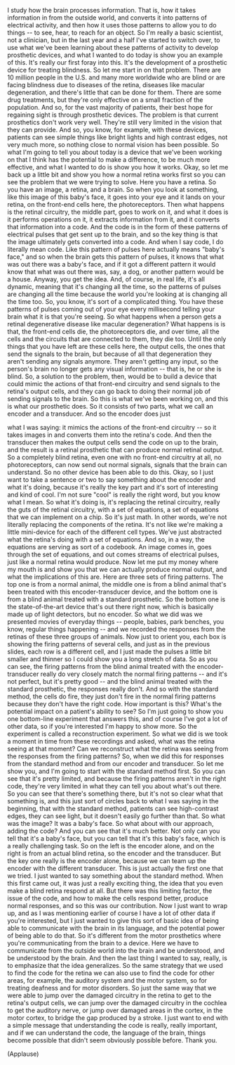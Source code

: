 
I study how the brain processes
information. That is, how it takes
information in from the outside world, and
converts it into patterns of electrical activity,
and then how it uses those patterns
to allow you to do things --
to see, hear, to reach for an object.
So I&#39;m really a basic scientist, not
a clinician, but in the last year and a half
I&#39;ve started to switch over, to use what
we&#39;ve been learning about these patterns
of activity to develop prosthetic devices,
and what I wanted to do today is show you
an example of this.
It&#39;s really our first foray into this.
It&#39;s the development of a prosthetic device
for treating blindness.
So let me start in on that problem.
There are 10 million people in the U.S.
and many more worldwide who are blind
or are facing blindness due to diseases
of the retina, diseases like
macular degeneration, and there&#39;s little
that can be done for them.
There are some drug treatments, but
they&#39;re only effective on a small fraction
of the population. And so, for the vast
majority of patients, their best hope for
regaining sight is through prosthetic devices.
The problem is that current prosthetics
don&#39;t work very well. They&#39;re still very
limited in the vision that they can provide.
And so, you know, for example, with these
devices, patients can see simple things
like bright lights and high contrast edges,
not very much more, so nothing close
to normal vision has been possible.
So what I&#39;m going to tell you about today
is a device that we&#39;ve been working on
that I think has the potential to make
a difference, to be much more effective,
and what I wanted to do is show you
how it works. Okay, so let me back up a
little bit and show you how a normal retina
works first so you can see the problem
that we were trying to solve.
Here you have a retina.
So you have an image, a retina, and a brain.
So when you look at something, like this image
of this baby&#39;s face, it goes into your eye
and it lands on your retina, on the front-end
cells here, the photoreceptors.
Then what happens is the retinal circuitry,
the middle part, goes to work on it,
and what it does is it performs operations
on it, it extracts information from it, and it
converts that information into a code.
And the code is in the form of these patterns
of electrical pulses that get sent
up to the brain, and so the key thing is
that the image ultimately gets converted
into a code. And when I say code,
I do literally mean code.
Like this pattern of pulses here actually means &quot;baby&#39;s face,&quot;
and so when the brain gets this pattern
of pulses, it knows that what was out there
was a baby&#39;s face, and if it
got a different pattern it would know
that what was out there was, say, a dog,
or another pattern would be a house.
Anyway, you get the idea.
And, of course, in real life, it&#39;s all dynamic,
meaning that it&#39;s changing all the time,
so the patterns of pulses are changing
all the time because the world you&#39;re
looking at is changing all the time too.
So, you know, it&#39;s sort of a complicated
thing. You have these patterns of pulses
coming out of your eye every millisecond
telling your brain what it is that you&#39;re seeing.
So what happens when a person
gets a retinal degenerative disease like
macular degeneration? What happens is
is that, the front-end cells die,
the photoreceptors die, and over time,
all the cells and the circuits that are
connected to them, they die too.
Until the only things that you have left
are these cells here, the output cells,
the ones that send the signals to the brain,
but because of all that degeneration
they aren&#39;t sending any signals anymore.
They aren&#39;t getting any input, so
the person&#39;s brain no longer gets
any visual information --
that is, he or she is blind.
So, a solution to the problem, then,
would be to build a device that could mimic
the actions of that front-end circuitry
and send signals to the retina&#39;s output cells,
and they can go back to doing their
normal job of sending signals to the brain.
So this is what we&#39;ve been working on,
and this is what our prosthetic does.
So it consists of two parts, what we call
an encoder and a transducer.
And so the encoder does just

what I was saying: it mimics the actions
of the front-end circuitry -- so it takes images
in and converts them into the retina&#39;s code.
And then the transducer then makes the
output cells send the code on up
to the brain, and the result is
a retinal prosthetic that can produce
normal retinal output.
So a completely blind retina,
even one with no front-end circuitry at all,
no photoreceptors,
can now send out normal signals,
signals that the brain can understand.
So no other device has been able
to do this.
Okay, so I just want to take
a sentence or two to say something about
the encoder and what it&#39;s doing, because
it&#39;s really the key part and it&#39;s
sort of interesting and kind of cool.
I&#39;m not sure &quot;cool&quot; is really the right word, but
you know what I mean.
So what it&#39;s doing is, it&#39;s replacing
the retinal circuitry, really the guts of
the retinal circuitry, with a set of equations,
a set of equations that we can implement
on a chip. So it&#39;s just math.
In other words, we&#39;re not literally replacing
the components of the retina.
It&#39;s not like we&#39;re making a little mini-device
for each of the different cell types.
We&#39;ve just abstracted what the
retina&#39;s doing with a set of equations.
And so, in a way, the equations are serving
as sort of a codebook. An image comes in,
goes through the set of equations,
and out comes streams of electrical pulses,
just like a normal retina would produce.
Now let me put my money
where my mouth is and show you that
we can actually produce normal output,
and what the implications of this are.
Here are three sets of
firing patterns. The top one is from
a normal animal, the middle one is from
a blind animal that&#39;s been treated with
this encoder-transducer device, and the
bottom one is from a blind animal treated
with a standard prosthetic.
So the bottom one is the state-of-the-art
device that&#39;s out there right now, which is
basically made up of light detectors,
but no encoder. So what we did was we
presented movies of everyday things --
people, babies, park benches,
you know, regular things happening -- and
we recorded the responses from the retinas
of these three groups of animals.
Now just to orient you, each box is showing
the firing patterns of several cells,
and just as in the previous slides,
each row is a different cell,
and I just made the pulses a little bit smaller
and thinner so I could show you
a long stretch of data.
So as you can see, the firing patterns
from the blind animal treated with
the encoder-transducer really do very
closely match the normal firing patterns --
and it&#39;s not perfect, but it&#39;s pretty good --
and the blind animal treated with
the standard prosthetic,
the responses really don&#39;t.
And so with the standard method,
the cells do fire, they just don&#39;t fire
in the normal firing patterns because
they don&#39;t have the right code.
How important is this?
What&#39;s the potential impact
on a patient&#39;s ability to see?
So I&#39;m just going to show you one
bottom-line experiment that answers this,
and of course I&#39;ve got a lot of other data,
so if you&#39;re interested I&#39;m happy
to show more. So the experiment
is called a reconstruction experiment.
So what we did is we took a moment
in time from these recordings and asked,
what was the retina seeing at that moment?
Can we reconstruct what the retina
was seeing from the responses
from the firing patterns?
So, when we did this for responses
from the standard method and from
our encoder and transducer.
So let me show you, and I&#39;m going to
start with the standard method first.
So you can see that it&#39;s pretty limited,
and because the firing patterns aren&#39;t
in the right code, they&#39;re very limited in
what they can tell you about
what&#39;s out there. So you can see that
there&#39;s something there, but it&#39;s not so clear
what that something is, and this just sort of
circles back to what I was saying in the
beginning, that with the standard method,
patients can see high-contrast edges, they
can see light, but it doesn&#39;t easily go
further than that. So what was
the image? It was a baby&#39;s face.
So what about with our approach,
adding the code? And you can see
that it&#39;s much better. Not only can you
tell that it&#39;s a baby&#39;s face, but you can
tell that it&#39;s this baby&#39;s face, which is a
really challenging task.
So on the left is the encoder
alone, and on the right is from an actual
blind retina, so the encoder and the transducer.
But the key one really is the encoder alone,
because we can team up the encoder with
the different transducer.
This is just actually the first one that we tried.
I just wanted to say something about the standard method.
When this first came out, it was just a really
exciting thing, the idea that you
even make a blind retina respond at all.
But there was this limiting factor,
the issue of the code, and how to make
the cells respond better,
produce normal responses,
and so this was our contribution.
Now I just want to wrap up,
and as I was mentioning earlier
of course I have a lot of other data
if you&#39;re interested, but I just wanted to give
this sort of basic idea
of being able to communicate
with the brain in its language, and
the potential power of being able to do that.
So it&#39;s different from the motor prosthetics
where you&#39;re communicating from the brain
to a device. Here we have to communicate
from the outside world
into the brain and be understood,
and be understood by the brain.
And then the last thing I wanted
to say, really, is to emphasize
that the idea generalizes.
So the same strategy that we used
to find the code for the retina we can also
use to find the code for other areas,
for example, the auditory system and
the motor system, so for treating deafness
and for motor disorders.
So just the same way that we were able to
jump over the damaged
circuitry in the retina to get to the retina&#39;s
output cells, we can jump over the
damaged circuitry in the cochlea
to get the auditory nerve,
or jump over damaged areas in the cortex,
in the motor cortex, to bridge the gap
produced by a stroke.
I just want to end with a simple
message that understanding the code
is really, really important, and if we
can understand the code,
the language of the brain, things become
possible that didn&#39;t seem obviously
possible before. Thank you.

(Applause)

